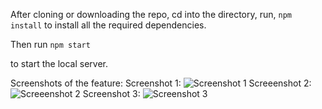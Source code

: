 
After cloning or downloading the repo, cd into the directory, run,
```npm install```
to install all the required dependencies.

Then run 
```npm start```

to start the local server.

Screenshots of the feature:
Screenshot 1:
![Screenshot 1](./images/img1.png)
Screeenshot 2:
![Screeenshot 2](./images/img1.png)
Screenshot 3:
![Screenshot 3](./images/img1.png)
